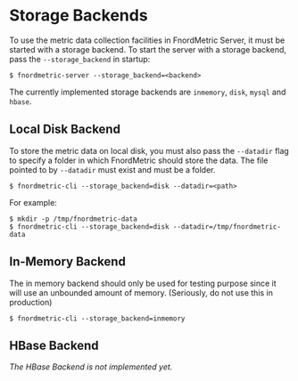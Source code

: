 Storage Backends
================

To use the metric data collection facilities in FnordMetric Server, it must be
started with a storage backend. To start the server with a storage backend,
pass the `--storage_backend` in startup:

    $ fnordmetric-server --storage_backend=<backend>

The currently implemented storage backends are `inmemory`, `disk`, `mysql` and
`hbase`.


Local Disk Backend
------------------

To store the metric data on local disk, you must also pass the `--datadir` flag
to specify a folder in which FnordMetric should store the data. The file pointed
to by `--datadir` must exist and must be a folder.

    $ fnordmetric-cli --storage_backend=disk --datadir=<path>

For example:

    $ mkdir -p /tmp/fnordmetric-data
    $ fnordmetric-cli --storage_backend=disk --datadir=/tmp/fnordmetric-data



In-Memory Backend
-----------------

The in memory backend should only be used for testing purpose since it will
use an unbounded amount of memory. (Seriously, do not use this in production)


    $ fnordmetric-cli --storage_backend=inmemory


HBase Backend
-------------

_The HBase Backend is not implemented yet._
